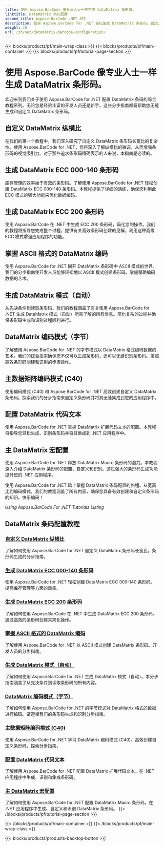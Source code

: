 ```yaml
---
title: 使用 Aspose.BarCode 像专业人士一样生成 DataMatrix 条形码。
linktitle: DataMatrix 条码配置
second_title: Aspose.BarCode .NET API
description: 使用 Aspose.BarCode for .NET 轻松生成 DataMatrix 条形码。自定义宽高比、ECC 模式、编码等。提高条形码创建效率。
weight: 30
url: /zh/net/datamatrix-barcode-configuration/
---
```


{{< blocks/products/pf/main-wrap-class >}}
{{< blocks/products/pf/main-container >}}
{{< blocks/products/pf/tutorial-page-section >}}

# 使用 Aspose.BarCode 像专业人士一样生成 DataMatrix 条形码。



欢迎来到我们关于使用 Aspose.BarCode for .NET 配置 DataMatrix 条码的综合教程系列。无论您是经验丰富的开发人员还是新手，这些分步指南都将帮助您无缝生成和自定义 DataMatrix 条形码。

## 自定义 DataMatrix 纵横比

在我们的第一个教程中，我们深入研究了自定义 DataMatrix 条形码长宽比的复杂性。使用 Aspose.BarCode for .NET，您将深入了解纵横比的微调，从而增强条形码的视觉吸引力。对于那些追求条形码精确表示的人来说，本指南是必读的。

## 生成 DataMatrix ECC 000-140 条形码

库存管理的效率始于有效的条形码。了解使用 Aspose.BarCode for .NET 轻松创建 DataMatrix ECC 000-140 条形码。本教程提供了详细的演练，确保您利用此 ECC 模式的强大功能来优化数据编码。

## 生成 DataMatrix ECC 200 条形码

使用 Aspose.BarCode 在 .NET 中生成 ECC 200 条形码，简化您的操作。我们的教程将指导您完成整个过程，提供有关高效条形码创建的见解。利用这种高级 ECC 模式增强应用程序的功能。

## 掌握 ASCII 格式的 DataMatrix 编码

使用 Aspose.BarCode for .NET 揭开 DataMatrix 条形码中 ASCII 模式的世界。我们的分步指南使开发人员能够轻松地以 ASCII 模式创建条形码。掌握精确编码数据的艺术。

## 生成 DataMatrix 模式（自动）

从先决条件到读取条形码，我们的教程涵盖了有关使用 Aspose.BarCode for .NET 生成 DataMatrix 模式（自动）所需了解的所有信息。简化复杂的过程并确保条形码生成和识别过程顺利进行。

## DataMatrix 编码模式（字节）

了解使用 Aspose.BarCode for .NET 的字节模式以 DataMatrix 格式编码数据的艺术。我们的综合指南确保您不仅可以生成条形码，还可以无缝识别条形码。按照高效条形码创建和识别的步骤操作。

## 主数据矩阵编码模式 (C40)

使用编码模式 (C40) 和 Aspose.BarCode for .NET 高效创建自定义 DataMatrix 条形码。探索我们的分步指南来自定义条形码并将其无缝集成到您的应用程序中。

## 配置 DataMatrix 代码文本

使用 Aspose.BarCode for .NET 掌握 DataMatrix 扩展代码文本的配置。本教程将指导您轻松生成、识别条形码并将其集成到 .NET 应用程序中。

## 主 DataMatrix 宏配置

使用 Aspose.BarCode for .NET 释放 DataMatrix Macro 条形码的潜力。本教程深入介绍 DataMatrix 条形码的配置、自定义和识别。通过强大的条形码生成功能提升您的 .NET 应用程序。

使用 Aspose.BarCode for .NET 踏上掌握 DataMatrix 条码配置的旅程。从宽高比到编码模式，我们的教程涵盖了所有内容，确保您具备有效创建和自定义条形码的知识。快乐编码！

*Using Aspose.BarCode For .NET Tutorials Listing*
## DataMatrix 条码配置教程
### [自定义 DataMatrix 纵横比](./datamatrix-aspect-ratio-customization/)
了解如何使用 Aspose.BarCode for .NET 自定义 DataMatrix 条形码长宽比。条形码生成的分步指南。
### [生成 DataMatrix ECC 000-140 条形码](./datamatrix-ecc-000-140-configuration/)
使用 Aspose.BarCode for .NET 轻松创建 DataMatrix ECC 000-140 条形码。提高库存管理等方面的效率。
### [生成 DataMatrix ECC 200 条形码](./datamatrix-ecc-200-configuration/)
了解如何使用 Aspose.BarCode 在 .NET 中生成 DataMatrix ECC 200 条形码。通过高效的条形码创建来简化操作。
### [掌握 ASCII 格式的 DataMatrix 编码](./datamatrix-encoding-mode-ascii/)
了解使用 Aspose.BarCode for .NET 以 ASCII 模式创建 DataMatrix 条形码。开发人员的分步指南。
### [生成 DataMatrix 模式（自动）](./datamatrix-encoding-mode-auto/)
了解如何使用 Aspose.BarCode for .NET 生成 DataMatrix 模式（自动）。本分步指南涵盖了从先决条件到读取条形码的所有内容。
### [DataMatrix 编码模式（字节）](./datamatrix-encoding-mode-bytes/)
了解如何使用 Aspose.BarCode for .NET 的字节模式对 DataMatrix 格式的数据进行编码。请遵循我们的条形码生成和识别分步指南。
### [主数据矩阵编码模式 (C40)](./datamatrix-encoding-mode-c40/)
使用 Aspose.BarCode for .NET 学习 DataMatrix 编码模式 (C40)。高效创建自定义条形码。探索分步指南。
### [配置 DataMatrix 代码文本](./datamatrix-extended-code-text-configuration/)
了解使用 Aspose.BarCode for .NET 配置 DataMatrix 扩展代码文本。在 .NET 应用程序中生成、识别和集成条形码。
### [主 DataMatrix 宏配置](./datamatrix-macro-configuration/)
了解如何使用 Aspose.BarCode for .NET 配置 DataMatrix Macro 条形码。在 .NET 应用程序中生成、自定义和识别 DataMatrix 条形码。
{{< /blocks/products/pf/tutorial-page-section >}}

{{< /blocks/products/pf/main-container >}}
{{< /blocks/products/pf/main-wrap-class >}}

{{< blocks/products/products-backtop-button >}}
